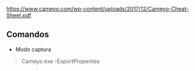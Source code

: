 https://www.cameyo.com/wp-content/uploads/2017/12/Cameyo-Cheat-Sheet.pdf


## Comandos

- Modo captura
> Cameyo.exe -ExportProperties